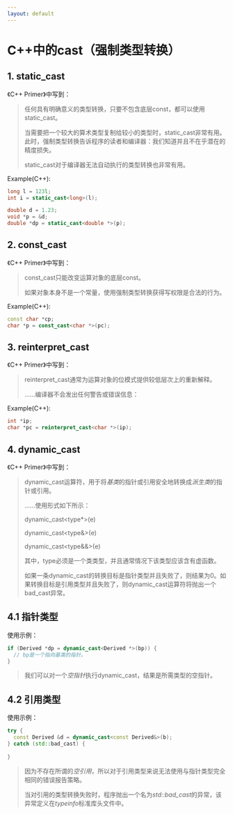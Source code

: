 ```yaml
---
layout: default
---
```


# C++中的cast（强制类型转换）

## 1. static_cast

《C++ Primer》中写到：

> 任何具有明确意义的类型转换，只要不包含底层const，都可以使用static_cast。
>
> 当需要把一个较大的算术类型复制给较小的类型时，static_cast非常有用。此时，强制类型转换告诉程序的读者和编译器：我们知道并且不在乎潜在的精度损失。
>
> static_cast对于编译器无法自动执行的类型转换也非常有用。

Example(C++):

```cpp
long l = 123l;
int i = static_cast<long>(l);

double d = 1.23;
void *p = &d;
double *dp = static_cast<double *>(p);
```

## 2. const_cast

《C++ Primer》中写到：

> const_cast只能改变运算对象的底层const。
>
> 如果对象本身不是一个常量，使用强制类型转换获得写权限是合法的行为。

Example(C++):

```cpp
const char *cp;
char *p = const_cast<char *>(pc);
```

## 3. reinterpret_cast

《C++ Primer》中写到：

> reinterpret_cast通常为运算对象的位模式提供较低层次上的重新解释。
>
> ……编译器不会发出任何警告或错误信息：

Example(C++):

```cpp
int *ip;
char *pc = reinterpret_cast<char *>(ip);
```

## 4. dynamic_cast

《C++ Primer》中写到：

> dynamic_cast运算符，用于将*基类*的指针或引用安全地转换成*派生类*的指针或引用。
>
> ……使用形式如下所示：
>
> dynamic_cast\<type*\>(e)
>
> dynamic_cast\<type&\>(e)
>
> dynamic_cast\<type&&\>(e)
>
> 其中，type必须是一个类类型，并且通常情况下该类型应该含有虚函数。
>
> 如果一条dynamic_cast的转换目标是指针类型并且失败了，则结果为0。如果转换目标是引用类型并且失败了，则dynamic_cast运算符将抛出一个bad_cast异常。

## 4.1 指针类型

使用示例：

```cpp
if (Derived *dp = dynamic_cast<Derived *>(bp)) {
  // bp是一个指向基类的指针。
}
```

> 我们可以对一个*空指针*执行dynamic_cast，结果是所需类型的空指针。

## 4.2 引用类型

使用示例：

```cpp
try {
  const Derived &d = dynamic_cast<const Derived&>(b);
} catch (std::bad_cast) {
  
}
```

> 因为不存在所谓的*空引用*，所以对于引用类型来说无法使用与指针类型完全相同的错误报告策略。
>
> 当对引用的类型转换失败时，程序抛出一个名为*std::bad_cast*的异常，该异常定义在*typeinfo*标准库头文件中。

